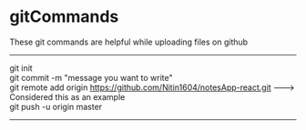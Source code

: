 # gitCommands                                                                                                                                                                             
These git commands are helpful while uploading files on github                                                                                                      
___________________________________________________________________________________________________________ 
git init  
git commit -m "message you want to write"               
git remote add origin https://github.com/Nitin1604/notesApp-react.git ---> Considered this as an example  
git push -u origin master    
____________________________________________________________________________________________________________
